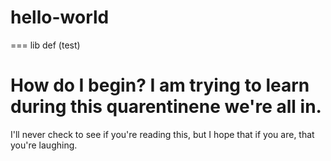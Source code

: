 # hello-world
=== lib def (test)
# How do I begin? I am trying to learn during this quarentinene we're all in. 
I'll never check to see if you're reading this, but I hope that if you are, that you're laughing. 
